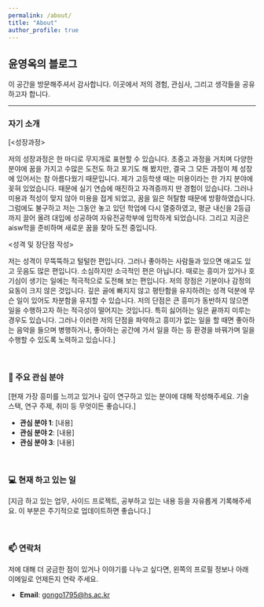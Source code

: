 ```yaml
---
permalink: /about/
title: "About"
author_profile: true
---
```


## 윤영옥의 블로그

이 공간을 방문해주셔서 감사합니다. 이곳에서 저의 경험, 관심사, 그리고 생각들을 공유하고자 합니다.

---

### 자기 소개

[<성장과정>

저의 성장과정은 한 마디로 무지개로 표현할 수 있습니다. 초중고 과정을 거치며 다양한 분야에 꿈을 가지고 수많은 도전도 하고 포기도 해 봤지만, 결국 그 모든 과정이 제 성장에 있어서는 참 아름다웠기 때문입니다. 제가 고등학생 때는 미용이라는 한 가지 분야에 꽂혀 있었습니다. 때문에 실기 연습에 매진하고 자격증까지 딴 경험이 있습니다. 그러나 미용과 적성이 맞지 않아 미용을 접게 되었고, 꿈을 잃은 허탈함 때문에 방황하였습니다. 그럼에도 불구하고 저는 그동안 놓고 있던 학업에 다시 열중하였고, 평균 내신을  2등급까지 끌어 올려 대입에 성공하여 자유전공학부에 입학하게 되었습니다. 그리고 지금은 aisw학을 준비하며 새로운 꿈을 찾아 도전 중입니다.

<성격 및 장단점 작성>

저는 성격이 무뚝뚝하고 털털한 편입니다. 그러나 좋아하는 사람들과 있으면 애교도 있고 웃음도 많은 편입니다. 소심하지만 소극적인 편은 아닙니다. 때로는 흥미가 있거나 호기심이 생기는 일에는 적극적으로 도전해 보는 편입니다. 저의 장점은 기분이나 감정의 요동이 크지 않은 것입니다. 깊은 골에 빠지지 않고 평탄함을 유지하려는 성격 덕분에 무슨 일이 있어도 차분함을 유지할 수 있습니다. 저의 단점은 큰 흥미가 동반하지 않으면 일을 수행하고자 하는 적극성이 떨어지는 것입니다. 특히 싫어하는 일은 끝까지 미루는 경우도 있습니다. 그러나 이러한 저의 단점을 파악하고 흥미가 없는 일을 할 때면 좋아하는 음악을 들으며 병행하거나, 좋아하는 공간에 가서 일을 하는 등 환경을 바꿔가며 일을 수행할 수 있도록 노력하고 있습니다.]

<br/>

### 🚀 주요 관심 분야

[현재 가장 흥미를 느끼고 있거나 깊이 연구하고 있는 분야에 대해 작성해주세요. 기술 스택, 연구 주제, 취미 등 무엇이든 좋습니다.]

*   **관심 분야 1**: [내용]
*   **관심 분야 2**: [내용]
*   **관심 분야 3**: [내용]

<br/>

### 💻 현재 하고 있는 일

[지금 하고 있는 업무, 사이드 프로젝트, 공부하고 있는 내용 등을 자유롭게 기록해주세요. 이 부분은 주기적으로 업데이트하면 좋습니다.]

<br/>

### 📫 연락처

저에 대해 더 궁금한 점이 있거나 이야기를 나누고 싶다면, 왼쪽의 프로필 정보나 아래 이메일로 언제든지 연락 주세요.

*   **Email**: [gongo1795@hs.ac.kr](mailto:gongo1795@hs.ac.kr)
